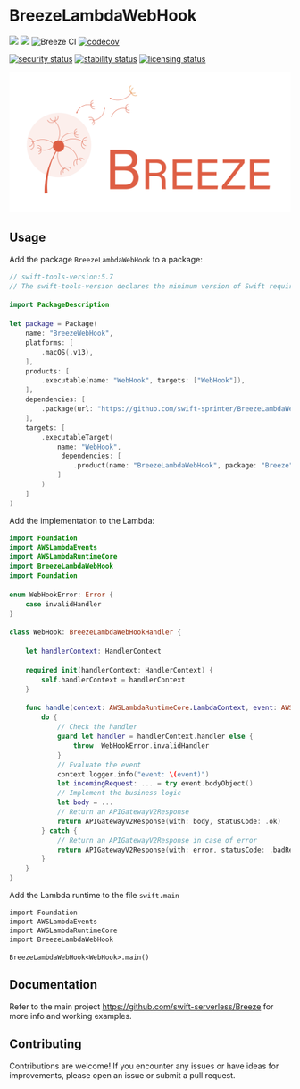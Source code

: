 # BreezeLambdaWebHook
[![](https://img.shields.io/endpoint?url=https%3A%2F%2Fswiftpackageindex.com%2Fapi%2Fpackages%2Fswift-serverless%2FBreeze%2Fbadge%3Ftype%3Dswift-versions)](https://swiftpackageindex.com/swift-serverless/BreezeLambdaWebHook) [![](https://img.shields.io/endpoint?url=https%3A%2F%2Fswiftpackageindex.com%2Fapi%2Fpackages%2Fswift-serverless%2FBreezeLambdaWebHook%2Fbadge%3Ftype%3Dplatforms)](https://swiftpackageindex.com/swift-serverless/BreezeLambdaWebHook) ![Breeze CI](https://github.com/swift-serverless/BreezeLambdaWebHook/actions/workflows/swift-test.yml/badge.svg) [![codecov](https://codecov.io/gh/swift-serverless/BreezeLambdaWebHook/branch/main/graph/badge.svg?token=PJR7YGBSQ0)](https://codecov.io/gh/swift-serverless/BreezeLambdaWebHook)

[![security status](https://www.meterian.io/badge/gh/swift-serverless/BreezeLambdaWebHook/security?branch=main)](https://www.meterian.io/report/gh/swift-serverless/BreezeLambdaWebHook)
[![stability status](https://www.meterian.io/badge/gh/swift-serverless/BreezeLambdaWebHook/stability?branch=main)](https://www.meterian.io/report/gh/swift-serverless/BreezeLambdaWebHook)
[![licensing status](https://www.meterian.io/badge/gh/swift-serverless/BreezeLambdaWebHook/licensing?branch=main)](https://www.meterian.io/report/gh/swift-serverless/BreezeLambdaWebHook)

![Breeze](logo.png)

## Usage

Add the package `BreezeLambdaWebHook` to a package:

```swift
// swift-tools-version:5.7
// The swift-tools-version declares the minimum version of Swift required to build this package.

import PackageDescription

let package = Package(
    name: "BreezeWebHook",
    platforms: [
        .macOS(.v13),
    ],
    products: [
        .executable(name: "WebHook", targets: ["WebHook"]),
    ],
    dependencies: [
        .package(url: "https://github.com/swift-sprinter/BreezeLambdaWebHook.git", from: "0.4.0")
    ],
    targets: [
        .executableTarget(
            name: "WebHook",
             dependencies: [
                .product(name: "BreezeLambdaWebHook", package: "Breeze"),
            ]
        )
    ]
)
```

Add the implementation to the Lambda:

```swift
import Foundation
import AWSLambdaEvents
import AWSLambdaRuntimeCore
import BreezeLambdaWebHook
import Foundation

enum WebHookError: Error {
    case invalidHandler
}

class WebHook: BreezeLambdaWebHookHandler {
    
    let handlerContext: HandlerContext
    
    required init(handlerContext: HandlerContext) {
        self.handlerContext = handlerContext
    }
    
    func handle(context: AWSLambdaRuntimeCore.LambdaContext, event: AWSLambdaEvents.APIGatewayV2Request) async -> AWSLambdaEvents.APIGatewayV2Response {
        do {
            // Check the handler
            guard let handler = handlerContext.handler else {
                throw  WebHookError.invalidHandler
            }
            // Evaluate the event
            context.logger.info("event: \(event)")
            let incomingRequest: ... = try event.bodyObject()
            // Implement the business logic
            let body = ...
            // Return an APIGatewayV2Response
            return APIGatewayV2Response(with: body, statusCode: .ok)
        } catch {
            // Return an APIGatewayV2Response in case of error
            return APIGatewayV2Response(with: error, statusCode: .badRequest)
        }
    }
}
```

Add the Lambda runtime to the file `swift.main`
```
import Foundation
import AWSLambdaEvents
import AWSLambdaRuntimeCore
import BreezeLambdaWebHook

BreezeLambdaWebHook<WebHook>.main()
```

## Documentation

Refer to the main project https://github.com/swift-serverless/Breeze for more info and working examples.

## Contributing

Contributions are welcome! If you encounter any issues or have ideas for improvements, please open an issue or submit a pull request.



